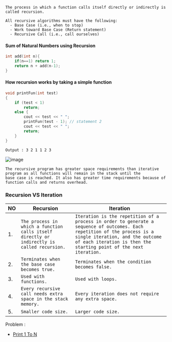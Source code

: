 ```
The process in which a function calls itself directly or indirectly is called recursion.

All recursive algorithms must have the following:
  - Base Case (i.e., when to stop)
  - Work toward Base Case (Return statement)
  - Recursive Call (i.e., call ourselves)
```
#### Sum of Natural Numbers using Recursion
```c++
int add(int n){
    if(n==1) return 1;
    return n + add(n-1);
}
```
####  How recursion works by taking a simple function
```c++
void printFun(int test)
{
    if (test < 1)
        return;
    else {
        cout << test << " ";
        printFun(test - 1); // statement 2
        cout << test << " ";
        return;
    }
}
```
```
Output : 3 2 1 1 2 3
```
![image](https://user-images.githubusercontent.com/59710234/165937627-f6d15a2b-6088-4f42-8dd7-b347a99b3b1d.png)

```
The recursive program has greater space requirements than iterative program as all functions will remain in the stack until the
base case is reached. It also has greater time requirements because of function calls and returns overhead.
```
### Recursion VS Iteration
|NO  |Recursion                                                                                 |Iteration                                                            |
| -  | ---------------------------------------------------------------------------------------  | --------------------------------------------------------------------|
| 1. |`The process in which a function calls itself directly or indirectly is called recursion.`| `Iteration is the repetition of a process in order to generate a sequence of outcomes. Each repetition of the process is a single iteration, and the outcome of each iteration is then the starting point of the next iteration.`|
| 2. |`Terminates when the base case becomes true.`                 |`Terminates when the condition becomes false.`|
| 3. |`Used with functions.`                                        |`Used with loops.`         |
| 4. |`Every recursive call needs extra space in the stack memory.` |`Every iteration does not require any extra space.`         |
| 5. |`Smaller code size.`                                          |`Larger code size.` |

Problem :
- [Print 1 To N](https://practice.geeksforgeeks.org/problems/print-1-to-n-without-using-loops-1587115620/1/?category)
